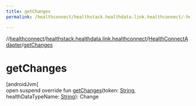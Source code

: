 ```yaml
---
title: getChanges
permalink: /healthconnect/healthstack.healthdata.link.healthconnect/-health-connect-adapter/get-changes.html

---
```

//[healthconnect](/healthconnect.html)/[healthstack.healthdata.link.healthconnect](../index.html)/[HealthConnectAdapter](index.html)/[getChanges](get-changes.html)



# getChanges



[androidJvm]\
open suspend override fun [getChanges](get-changes.html)(token: [String](https://kotlinlang.org/api/latest/jvm/stdlib/kotlin/-string/index.html), healthDataTypeName: [String](https://kotlinlang.org/api/latest/jvm/stdlib/kotlin/-string/index.html)): Change




